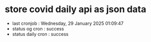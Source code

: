 # store covid daily api as json data

- last cronjob : Wednesday, 29 January 2025 01:09:47
- status og cron : success
- status daily cron : success
      
      